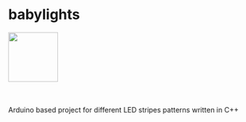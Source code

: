 # babylights
<div>
  <img width="100" src="https://upload.wikimedia.org/wikipedia/commons/thumb/8/87/Arduino_Logo.svg/2000px-Arduino_Logo.svg.png">
</div>
<br><br>
<p>
Arduino based project for different LED stripes patterns written in C++
</p>
